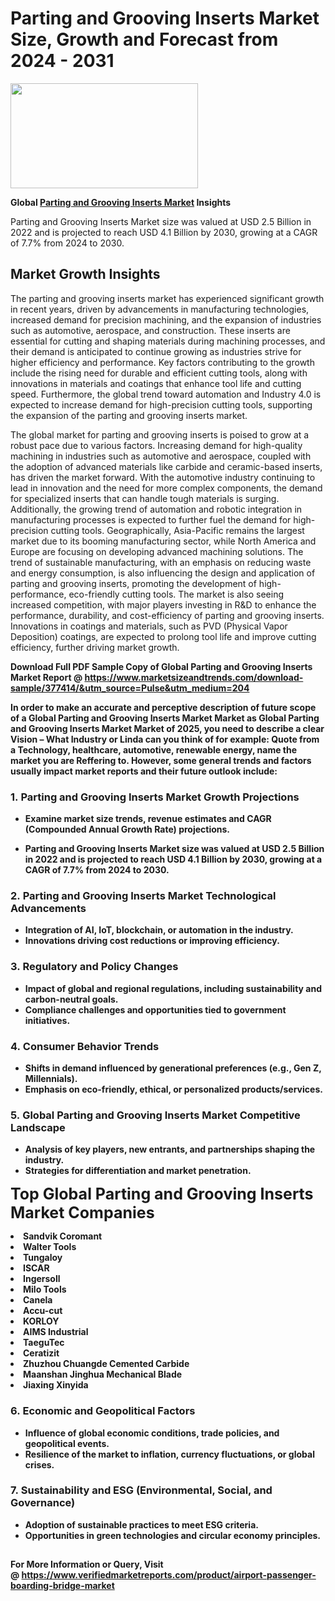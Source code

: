 <H1>Parting and Grooving Inserts Market Size, Growth and Forecast from 2024 - 2031</H1><img class="aligncenter size-medium wp-image-584254" src="https://thirdeyenews.in/wp-content/uploads/2024/09/Global-Market-Research-300x168.jpeg" alt="" width="300" height="168" /><p><strong>Global&nbsp;<a href="https://www.marketsizeandtrends.com/download-sample/377414/&amp;utm_source=Pulse&amp;utm_medium=204">Parting and Grooving Inserts Market</a> Insights</strong></p><p>Parting and Grooving Inserts Market size was valued at USD 2.5 Billion in 2022 and is projected to reach USD 4.1 Billion by 2030, growing at a CAGR of 7.7% from 2024 to 2030.</p><p><h2>Market Growth Insights</h2> <p>The parting and grooving inserts market has experienced significant growth in recent years, driven by advancements in manufacturing technologies, increased demand for precision machining, and the expansion of industries such as automotive, aerospace, and construction. These inserts are essential for cutting and shaping materials during machining processes, and their demand is anticipated to continue growing as industries strive for higher efficiency and performance. Key factors contributing to the growth include the rising need for durable and efficient cutting tools, along with innovations in materials and coatings that enhance tool life and cutting speed. Furthermore, the global trend toward automation and Industry 4.0 is expected to increase demand for high-precision cutting tools, supporting the expansion of the parting and grooving inserts market.</p> <p><strong></strong></p> <p>The global market for parting and grooving inserts is poised to grow at a robust pace due to various factors. Increasing demand for high-quality machining in industries such as automotive and aerospace, coupled with the adoption of advanced materials like carbide and ceramic-based inserts, has driven the market forward. With the automotive industry continuing to lead in innovation and the need for more complex components, the demand for specialized inserts that can handle tough materials is surging. Additionally, the growing trend of automation and robotic integration in manufacturing processes is expected to further fuel the demand for high-precision cutting tools. Geographically, Asia-Pacific remains the largest market due to its booming manufacturing sector, while North America and Europe are focusing on developing advanced machining solutions. The trend of sustainable manufacturing, with an emphasis on reducing waste and energy consumption, is also influencing the design and application of parting and grooving inserts, promoting the development of high-performance, eco-friendly cutting tools. The market is also seeing increased competition, with major players investing in R&D to enhance the performance, durability, and cost-efficiency of parting and grooving inserts. Innovations in coatings and materials, such as PVD (Physical Vapor Deposition) coatings, are expected to prolong tool life and improve cutting efficiency, further driving market growth.</p> <p><strong></p><p><span class=""><strong>Download Full PDF Sample Copy of Global Parting and Grooving Inserts Market Report</strong> @ <a href="https://www.marketsizeandtrends.com/download-sample/377414/&amp;utm_source=Pulse&amp;utm_medium=204" target="_blank">https://www.marketsizeandtrends.com/download-sample/377414/&amp;utm_source=Pulse&amp;utm_medium=204</a></span></p><p>In order to make an accurate and perceptive description of future scope of a Global&nbsp;Parting and Grooving Inserts Market Market as Global&nbsp;Parting and Grooving Inserts Market Market of 2025, you need to describe a clear Vision &ndash; What Industry or Linda can you think of for example: Quote from a Technology, healthcare, automotive, renewable energy, name the market you are Reffering to. However, some general trends and factors usually impact market reports and their future outlook include:</p><h3>1.&nbsp;<strong>Parting and Grooving Inserts Market Growth Projections</strong></h3><ul><li>Examine market size trends, revenue estimates and CAGR (Compounded Annual Growth Rate) projections.</li><li><p>Parting and Grooving Inserts Market size was valued at USD 2.5 Billion in 2022 and is projected to reach USD 4.1 Billion by 2030, growing at a CAGR of 7.7% from 2024 to 2030.</p></li></ul><h3>2.&nbsp;<strong>Parting and Grooving Inserts Market Technological Advancements</strong></h3><ul><li>Integration of AI, IoT, blockchain, or automation in the industry.</li><li>Innovations driving cost reductions or improving efficiency.</li></ul><h3>3.&nbsp;<strong>Regulatory and Policy Changes</strong></h3><ul><li>Impact of global and regional regulations, including sustainability and carbon-neutral goals.</li><li>Compliance challenges and opportunities tied to government initiatives.</li></ul><h3>4.&nbsp;<strong>Consumer Behavior Trends</strong></h3><ul><li>Shifts in demand influenced by generational preferences (e.g., Gen Z, Millennials).</li><li>Emphasis on eco-friendly, ethical, or personalized products/services.</li></ul><h3>5.&nbsp;<strong>Global Parting and Grooving Inserts Market Competitive Landscape</strong></h3><ul><li>Analysis of key players, new entrants, and partnerships shaping the industry.</li><li>Strategies for differentiation and market penetration.</li></ul><p data-pm-slice="1 1 []"><span style="color: inherit; font-family: inherit; font-size: 25px;">Top Global Parting and Grooving Inserts Market Companies</span></p><div class="" data-test-id=""><p><li>Sandvik Coromant</li><li> Walter Tools</li><li> Tungaloy</li><li> ISCAR</li><li> Ingersoll</li><li> Milo Tools</li><li> Canela</li><li> Accu-cut</li><li> KORLOY</li><li> AIMS Industrial</li><li> TaeguTec</li><li> Ceratizit</li><li> Zhuzhou Chuangde Cemented Carbide</li><li> Maanshan Jinghua Mechanical Blade</li><li> Jiaxing Xinyida</li></p></div><h3>6.&nbsp;<strong>Economic and Geopolitical Factors</strong></h3><ul><li>Influence of global economic conditions, trade policies, and geopolitical events.</li><li>Resilience of the market to inflation, currency fluctuations, or global crises.</li></ul><h3>7.&nbsp;<strong>Sustainability and ESG (Environmental, Social, and Governance)</strong></h3><ul><li>Adoption of sustainable practices to meet ESG criteria.</li><li>Opportunities in green technologies and circular economy principles.</li></ul><h2><strong style="font-size: 14px;">For More Information or Query, Visit @&nbsp;</strong><a style="background-color: #ffffff; font-size: 14px;" href="https://www.marketsizeandtrends.com/report/parting-and-grooving-inserts-market/" target="_blank">https://www.verifiedmarketreports.com/product/airport-passenger-boarding-bridge-market</a></h2>
